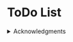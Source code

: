 # ToDo List

<details>

  <summary>
      Acknowledgments
  </summary>

<br> Icons used:

- <div>Icons made by <a href="https://www.freepik.com" title="Freepik">Freepik</a> from <a href="https://www.flaticon.com/" title="Flaticon">www.flaticon.com</a></div>

</details>
